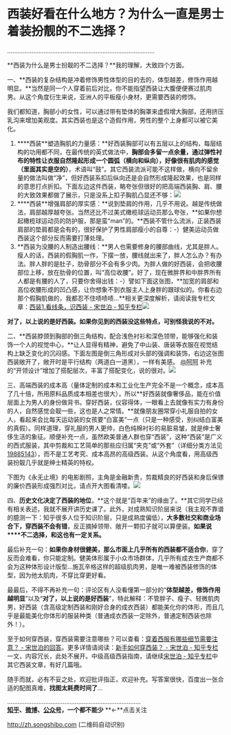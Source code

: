 # 西装好看在什么地方？为什么一直是男士着装扮靓的不二选择？

.....................................................................................  

**西装为什么是男士扮靓的不二选择？**我的理解，大致四个方面。  

一、**西装的复杂结构是冲着修饰男性体型的目的去的，体型越差，修饰作用越明显。**当然是同一个人穿着前后对比，你不能指望西装让大腹便便赛过肌肉男。从这个角度衍生来说，亚洲人的平板瘦小身材，更需要西装的修饰。  

我们都知道，胸部小的女性，可以通过带有垫体的胸罩来虚假增大胸部，还用挤压乳沟来增加美观度。其实西装也是这个造假作用，男性的整个上身都可以被它美化。  

1.  ****西装**塑造胸肌的力量感：**好西装胸部可以有五层以上的结构，每层结构的功用都不同，在最传统的英式做法中，**胸部会多留一点余量，通过弹性衬布的特性让衣服自然隆起形成一个圆弧（横向和纵向），好像很有肌肉的感觉（里面其实是空的）**，术语叫“鼓”。其它西装流派可能不这样做，横向不留余量的做法叫做“净”，但好西装系扣后纵向还是会自然形成隆起效果，也是同样的意思打点折扣。下面左边这件西装，略夸张但很好的把高端西装胸、肩、腰的大致效果都做了展示，只是没系上扣子胸肌凸显还不够：![](https://pic4.zhimg.com/50/32f0480d2d11f3b40afb39a2eeb29018_b.jpg)
2.  ****西装**增强肩部的厚实感：**说到垫肩的作用，几乎不用说。越是传统做法，肩部越厚越夸张。当然还比不过美式橄榄球运动员那么夸张，**如果你想起橄榄球运动员的防护服，那是蛮“man”的。**西装不管什么流派，正装西装肩部的垫肩都是会有的，很好保护了男性肩部瘦小的自尊：-）健美运动员做西装这个部分反而需要打薄处理。
3.  **西装为没腰的人制造出腰线：**男人也需要修身的腰部曲线，尤其是胖人。瘦人的话，西装的假胸肌一作，下摆一放，腰线就出来了，胖人怎么办？有办法。胖人胖的是肚子，肋骨部分不会有多少肉。为胖人做的好西装，会把收腰部位上移，放在肋骨的位置，叫“高位收腰”。好了，现在微胖界和中胖界所有人都是有腰的人了，只要你舍得出钱：-）譬如下面这张图，**加宽的肩部和高位收腰形成的凹凸感，让你想象不到衣服主人上身胖的跟球似的。你看右边那个假胸肌做的，我都忍不住啧啧啧...**相关更深度解析，请阅读我专栏文章：[西装1.看线条，识西装 - 宋世泊 - 知乎专栏](http://zhuanlan.zhihu.com/Song-Shibo/20058859)![](https://pic4.zhimg.com/50/dd4ae004d08425b10c9e23916a23164d_b.jpg)

**对了，以上说的是好西装。如果你见到的西装没这些特点，可别怪我说的不对。**  

二、**西装脖颈到胸部的倒三角结构，配合浅色衬衫和深色领带，能够强化和装饰一个人的视觉中心，**让人显得有精神，避免了中山装、唐装等衣服在视觉结构上缺乏变化的沉闷感。下面左图是倒三角形成对头部的强调和装饰，右边这张图西装敞开了，敞开时是平行结构（两道白一道黑），一样有美感。 [@呵呵](//www.zhihu.com/people/f95a3a7084da2c7afcbd6c44f6cfdaed) 补充的“开领设计”增加了搭配层次，丰富了搭配变化，说的很对。![](https://pic1.zhimg.com/50/3538c8fa4b0ceb1ba8aa6937bda744b1_b.jpg)  

三、高端西装的成本高（量体定制的成本和工业化生产完全不是一个概念，成本高了几十倍，所用原料品质成本相差也很大），所以**好西装就像奢侈品，能在价值层面上为男人的身份做背书。穿好西装，仪容得体，一眼看上去就像有实力有身份的人，自然感觉会靓一些，这也是人之常情。**就像朋友圈常穿小礼服自拍的女人，看起来会比每天运动装的女孩要“白富美”一点（只是一种感受，别纠结白富美的真假）。同样道理，穿礼服的男人更帅，白色纯棉衬衫的易脏易皱，就是绅士奢侈生活的象征。顺便补充一点，虽然欧美普通人群也穿“西装”，这种“西装”是广义的西式服装，其中剪裁和工艺简单的那些应归属“夹克”或“外套”（详细分类方法见[19885143](http://zhuanlan.zhihu.com/Song-Shibo/19885143)），而不是工艺考究、成本高昂的高级西装。从这个角度看，用高级西装扮靓几乎就是绅士精英的特权。  

下图为《永无止境》的电影剧照，主角是金融新贵，剪裁精良的好西装和身后保镖的廉价西装形成强烈对比，请点开大图看清喽。![](https://pic2.zhimg.com/50/33e6a54a97b5c3253286414d31a973a6_b.jpg)  

四、**历史文化决定了西装的地位**，**这个就是“百年来”的缘由了。**其它同学已经有相关表述，我就不展开讲历史课了。此外，对成熟知识阶层来说（我主观不靠谱的臆测一下：知乎很多人位于知识阶层，只是成熟度偏低），**大多数社交和商业场合下，穿西装不会有错**，反正摘掉领带、敞开一颗扣子就可以算便装。**如果说****不二选择，和这也有一定关系。**  

最后补充一句：**如果你身材很健美，那么市面上几乎所有的西装都不适合你**，穿了反而会难看，你只能定制。健美体形属于小众市场群体，几乎所有成衣生产商都不会为这种体形设计版型...施瓦辛格这样的超级肌肉男，是唯一难被西装修饰的体型，因为他太肌肉，不穿比穿更好看。  

最最后，不得不再补充一句：评论区有人没看懂第一部分的“**体型越差，修饰作用越明显**”以及“**对了，以上说的是好西装**”，特此解释：不管胖子、瘦子、轻微肌肉男，好西装（含高级定制西装和刚好合身的成衣西装）都能美化你的体形，而且几乎是最能美化你体形的服装种类（普通成衣西装一定除外，普通定制西装也除外！）。  

至于如何穿西装，穿西装需要注意哪些？可以查看：[穿着西服有哪些细节需要注意？ - 宋世泊的回答](http://www.zhihu.com/question/29633755/answer/53560409)。更多详情请阅读：[新手如何穿西装？ - 宋世泊 - 知乎专栏](http://zhuanlan.zhihu.com/Song-Shibo/20059119)一文，内容冗长，此处不展开。中级高级西装指南，请继续[宋世泊 - 知乎专栏](http://zhuanlan.zhihu.com/Song-Shibo)中其它西装文章，有好几篇哦。  

随手而就，必有不妥之处，欢迎批评指正，欢迎补充。写答案很快，百度出一张合适的配图真难，**找图太耗费时间了**...  

.............................................................................  
**[知乎](https://www.zhihu.com/people/seabert/answers?order_by=vote_num)、[微博](http://weibo.com/seabert/)、[公众号](http://mp.weixin.qq.com/s?__biz=MzA4OTc0NDQ2Mg==&mid=402667862&idx=1&sn=8fa76757c965830968fb193b146b0a73%23rd)，一个都不能少** **←**点击关注

[<span>http://</span><span>zh.songshibo.com</span><span></span>](http://zh.songshibo.com) (二维码自动识别)